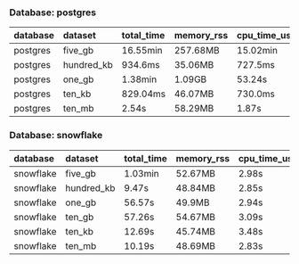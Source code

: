 

### Database: postgres
| database   | dataset    | total_time   | memory_rss   | cpu_time_user   | cpu_time_system   |
|:-----------|:-----------|:-------------|:-------------|:----------------|:------------------|
| postgres   | five_gb    | 16.55min     | 257.68MB     | 15.02min        | 39.39s            |
| postgres   | hundred_kb | 934.6ms      | 35.06MB      | 727.5ms         | 70.0ms            |
| postgres   | one_gb     | 1.38min      | 1.09GB       | 53.24s          | 9.81s             |
| postgres   | ten_kb     | 829.04ms     | 46.07MB      | 730.0ms         | 65.0ms            |
| postgres   | ten_mb     | 2.54s        | 58.29MB      | 1.87s           | 207.5ms           |

### Database: snowflake
| database   | dataset    | total_time   | memory_rss   | cpu_time_user   | cpu_time_system   |
|:-----------|:-----------|:-------------|:-------------|:----------------|:------------------|
| snowflake  | five_gb    | 1.03min      | 52.67MB      | 2.98s           | 127.5ms           |
| snowflake  | hundred_kb | 9.47s        | 48.84MB      | 2.85s           | 120.0ms           |
| snowflake  | one_gb     | 56.57s       | 49.9MB       | 2.94s           | 117.5ms           |
| snowflake  | ten_gb     | 57.26s       | 54.67MB      | 3.09s           | 140.0ms           |
| snowflake  | ten_kb     | 12.69s       | 45.74MB      | 3.48s           | 132.5ms           |
| snowflake  | ten_mb     | 10.19s       | 48.69MB      | 2.83s           | 127.5ms           |
